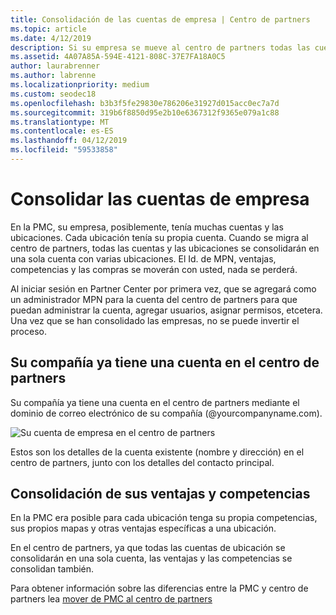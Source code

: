 ```yaml
---
title: Consolidación de las cuentas de empresa | Centro de partners
ms.topic: article
ms.date: 4/12/2019
description: Si su empresa se mueve al centro de partners todas las cuentas se consolidan en una cuenta
ms.assetid: 4A07A85A-594E-4121-808C-37E7FA18A0C5
author: laurabrenner
ms.author: labrenne
ms.localizationpriority: medium
ms.custom: seodec18
ms.openlocfilehash: b3b3f5fe29830e786206e31927d015acc0ec7a7d
ms.sourcegitcommit: 319b6f8850d95e2b10e6367312f9365e079a1c88
ms.translationtype: MT
ms.contentlocale: es-ES
ms.lasthandoff: 04/12/2019
ms.locfileid: "59533858"
---
```

# <a name="consolidate-your-company-accounts"></a>Consolidar las cuentas de empresa

En la PMC, su empresa, posiblemente, tenía muchas cuentas y las ubicaciones. Cada ubicación tenía su propia cuenta. Cuando se migra al centro de partners, todas las cuentas y las ubicaciones se consolidarán en una sola cuenta con varias ubicaciones. El Id. de MPN, ventajas, competencias y las compras se moverán con usted, nada se perderá. 

Al iniciar sesión en Partner Center por primera vez, que se agregará como un administrador MPN para la cuenta del centro de partners para que puedan administrar la cuenta, agregar usuarios, asignar permisos, etcetera. Una vez que se han consolidado las empresas, no se puede invertir el proceso.

## <a name="your-company-already-has-an-account-in-partner-center"></a>Su compañía ya tiene una cuenta en el centro de partners

Su compañía ya tiene una cuenta en el centro de partners mediante el dominio de correo electrónico de su compañía (@yourcompanyname.com).

![Su cuenta de empresa en el centro de partners](images/company1.png)

Estos son los detalles de la cuenta existente (nombre y dirección) en el centro de partners, junto con los detalles del contacto principal. 

## <a name="consolidating-your-benefits-and-competencies"></a>Consolidación de sus ventajas y competencias

En la PMC era posible para cada ubicación tenga su propia competencias, sus propios mapas y otras ventajas específicas a una ubicación.

En el centro de partners, ya que todas las cuentas de ubicación se consolidarán en una sola cuenta, las ventajas y las competencias se consolidan también. 

Para obtener información sobre las diferencias entre la PMC y centro de partners lea [mover de PMC al centro de partners](pmc-pc-map.md)